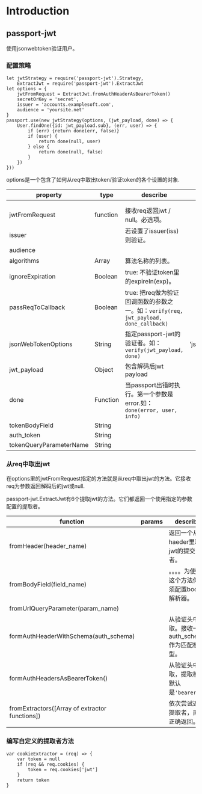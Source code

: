 # Introduction

## passport-jwt

使用jsonwebtoken验证用户。

### 配置策略

    let jwtStrategy = require('passport-jwt').Strategy,
    	ExtractJwt = require('passport-jwt').ExtractJwt
    let options = {
    	jwtFromRequest = ExtractJwt.fromAuthHeaderAsBearerToken()
    	secretOrKey = 'secret',
    	issuer = 'accounts.examplesoft.com',
    	audience = 'yoursite.net'
    }
    passport.use(new jwtStrategy(options, (jwt_payload, done) => {
    	User.findOne({id: jwt_payload.sub}, (err, user) => {
    		if (err) {return done(err, false)}
    		if (user) {
    			return done(null, user)
    		} else {
    			return done(null, false)
    		}
    	})
    }))

options是一个包含了如何从req中取出token/验证token的各个设置的对象.

| property                | type     | describe                                                     | default        |
| ----------------------- | -------- | ------------------------------------------------------------ | -------------- |
|                         |          |                                                              |                |
|                         |          |                                                              |                |
| jwtFromRequest          | function | 接收req返回jwt / null。必选项。                              |                |
| issuer                  |          | 若设置了issuer(iss)则验证。                                  |                |
| audience                |          |                                                              |                |
| algorithms              | Array    | 算法名称的列表。                                             |                |
| ignoreExpiration        | Boolean  | true: 不验证token里的expireIn(exp)。                         |                |
| passReqToCallback       | Boolean  | true: 把req做为验证回调函数的参数之一。如：`verify(req, jwt_payload, done_callback)` |                |
| jsonWebTokenOptions     | String   | 指定passport-jwt的验证者。如：`verify(jwt_payload, done)`    | 'jsonwebtoken' |
| jwt_payload             | Object   | 包含解码后jwt payload                                        |                |
| done                    | Function | 当passport出错时执行。第一个参数是error.如：`done(error, user, info)` |                |
| tokenBodyField          | String   |                                                              |                |
| auth_token              | String   |                                                              |                |
| tokenQueryParameterName | String   |                                                              |                |

### 从req中取出jwt

在options里的jwtFromRequest指定的方法就是从req中取出jwt的方法。它接收req为参数返回解码后的jwt或null.

passport-jwt.ExtractJwt有6个提取jwt的方法。它们都返回一个使用指定的参数配置的提取者。

| function                                       | params | describe                                          |      |
| ---------------------------------------------- | ------ | ------------------------------------------------- | ---- |
| fromHeader(header_name)                        |        | 返回一个从haeder里取jwt的提交者。                 |      |
| fromBodyField(field_name)                      |        | 。。。。为使用这个方法你必须配置body解析器。      |      |
| fromUrlQueryParameter(param_name)              |        |                                                   |      |
| formAuthHeaderWithSchema(auth_schema)          |        | 从验证头中提取。接收一个auth_schema作为匹配模型。 |      |
| formAuthHeadersAsBearerToken()                 |        | 从验证头中提取，提取模型默认是`'bearer'`.         |      |
| fromExtractors([Array of extractor functions]) |        | 依次尝试返回提取者，直到正确返回。                |      |

### 编写自定义的提取者方法

```
var cookieExtractor = (req) => {
	var token = null
	if (req && req.cookies) {
		token = req.cookies['jwt']
	}
	return token
}
```

